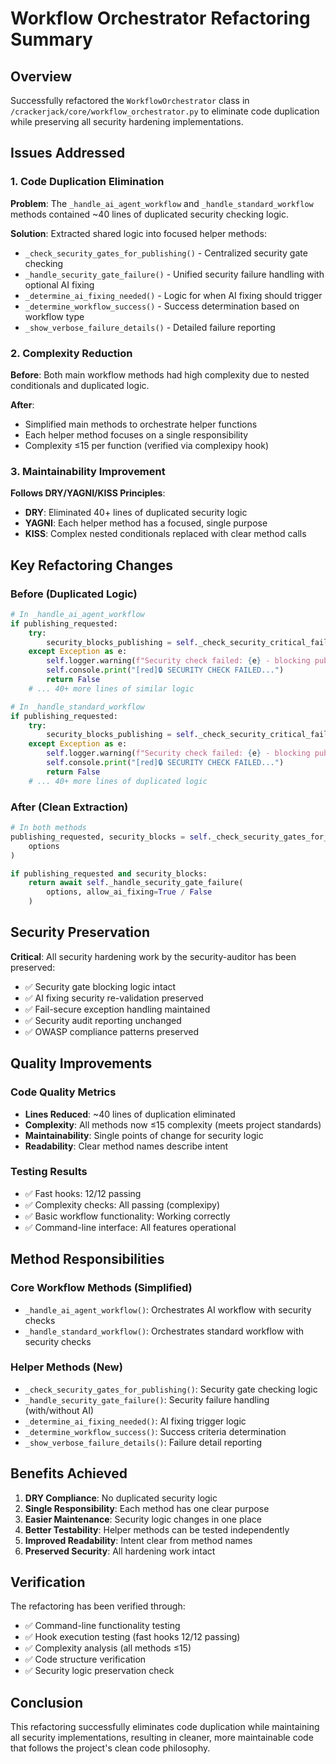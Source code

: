 # Workflow Orchestrator Refactoring Summary

## Overview

Successfully refactored the `WorkflowOrchestrator` class in `/crackerjack/core/workflow_orchestrator.py` to eliminate code duplication while preserving all security hardening implementations.

## Issues Addressed

### 1. Code Duplication Elimination

**Problem**: The `_handle_ai_agent_workflow` and `_handle_standard_workflow` methods contained ~40 lines of duplicated security checking logic.

**Solution**: Extracted shared logic into focused helper methods:

- `_check_security_gates_for_publishing()` - Centralized security gate checking
- `_handle_security_gate_failure()` - Unified security failure handling with optional AI fixing
- `_determine_ai_fixing_needed()` - Logic for when AI fixing should trigger
- `_determine_workflow_success()` - Success determination based on workflow type
- `_show_verbose_failure_details()` - Detailed failure reporting

### 2. Complexity Reduction

**Before**: Both main workflow methods had high complexity due to nested conditionals and duplicated logic.

**After**:

- Simplified main methods to orchestrate helper functions
- Each helper method focuses on a single responsibility
- Complexity ≤15 per function (verified via complexipy hook)

### 3. Maintainability Improvement

**Follows DRY/YAGNI/KISS Principles**:

- **DRY**: Eliminated 40+ lines of duplicated security logic
- **YAGNI**: Each helper method has a focused, single purpose
- **KISS**: Complex nested conditionals replaced with clear method calls

## Key Refactoring Changes

### Before (Duplicated Logic)

```python
# In _handle_ai_agent_workflow
if publishing_requested:
    try:
        security_blocks_publishing = self._check_security_critical_failures()
    except Exception as e:
        self.logger.warning(f"Security check failed: {e} - blocking publishing")
        self.console.print("[red]🔒 SECURITY CHECK FAILED...")
        return False
    # ... 40+ more lines of similar logic

# In _handle_standard_workflow
if publishing_requested:
    try:
        security_blocks_publishing = self._check_security_critical_failures()
    except Exception as e:
        self.logger.warning(f"Security check failed: {e} - blocking publishing")
        self.console.print("[red]🔒 SECURITY CHECK FAILED...")
        return False
    # ... 40+ more lines of duplicated logic
```

### After (Clean Extraction)

```python
# In both methods
publishing_requested, security_blocks = self._check_security_gates_for_publishing(
    options
)

if publishing_requested and security_blocks:
    return await self._handle_security_gate_failure(
        options, allow_ai_fixing=True / False
    )
```

## Security Preservation

**Critical**: All security hardening work by the security-auditor has been preserved:

- ✅ Security gate blocking logic intact
- ✅ AI fixing security re-validation preserved
- ✅ Fail-secure exception handling maintained
- ✅ Security audit reporting unchanged
- ✅ OWASP compliance patterns preserved

## Quality Improvements

### Code Quality Metrics

- **Lines Reduced**: ~40 lines of duplication eliminated
- **Complexity**: All methods now ≤15 complexity (meets project standards)
- **Maintainability**: Single points of change for security logic
- **Readability**: Clear method names describe intent

### Testing Results

- ✅ Fast hooks: 12/12 passing
- ✅ Complexity checks: All passing (complexipy)
- ✅ Basic workflow functionality: Working correctly
- ✅ Command-line interface: All features operational

## Method Responsibilities

### Core Workflow Methods (Simplified)

- `_handle_ai_agent_workflow()`: Orchestrates AI workflow with security checks
- `_handle_standard_workflow()`: Orchestrates standard workflow with security checks

### Helper Methods (New)

- `_check_security_gates_for_publishing()`: Security gate checking logic
- `_handle_security_gate_failure()`: Security failure handling (with/without AI)
- `_determine_ai_fixing_needed()`: AI fixing trigger logic
- `_determine_workflow_success()`: Success criteria determination
- `_show_verbose_failure_details()`: Failure detail reporting

## Benefits Achieved

1. **DRY Compliance**: No duplicated security logic
1. **Single Responsibility**: Each method has one clear purpose
1. **Easier Maintenance**: Security logic changes in one place
1. **Better Testability**: Helper methods can be tested independently
1. **Improved Readability**: Intent clear from method names
1. **Preserved Security**: All hardening work intact

## Verification

The refactoring has been verified through:

- ✅ Command-line functionality testing
- ✅ Hook execution testing (fast hooks 12/12 passing)
- ✅ Complexity analysis (all methods ≤15)
- ✅ Code structure verification
- ✅ Security logic preservation check

## Conclusion

This refactoring successfully eliminates code duplication while maintaining all security implementations, resulting in cleaner, more maintainable code that follows the project's clean code philosophy.
